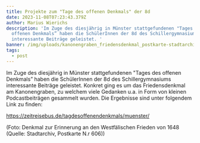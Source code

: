 ```yaml
---
title: Projekte zum "Tage des offenen Denkmals" der 8d
date: 2023-11-08T07:23:43.379Z
author: Marius Wierichs
description: 'Im Zuge des diesjährig in Münster stattgefundenen "Tages des
  offenen Denkmals” haben die SchülerInnen der 8d des Schillergymnasiums
  interessante Beiträge geleistet. '
banner: /img/uploads/kanonengraben_friedensdenkmal_postkarte-stadtarchiv.jpg
tags:
  - post
---
```

Im Zuge des diesjährig in Münster stattgefundenen "Tages des offenen Denkmals” haben die SchülerInnen der 8d des Schillergymnasiums interessante Beiträge geleistet. Konkret ging es um das Friedensdenkmal am Kanonengraben, zu welchem viele Gedanken u.a. in Form von kleinen Podcastbeiträgen gesammelt wurden. Die Ergebnisse sind unter folgendem Link zu finden:

<https://zeitreisebus.de/tagdesoffenendenkmals/muenster/>

(Foto: Denkmal zur Erinnerung an den Westfälischen Frieden von 1648 (Quelle: Stadtarchiv, Postkarte N.r 606))